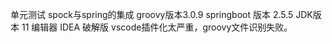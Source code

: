 单元测试 spock与spring的集成
groovy版本3.0.9
springboot 版本 2.5.5
JDK版本 11
编辑器 IDEA 破解版
vscode插件化太严重，groovy文件识别失败。

